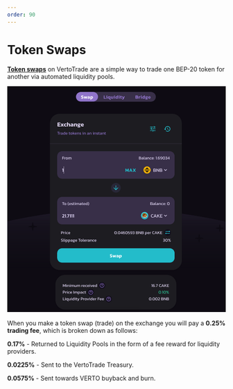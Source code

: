 ```yaml
---
order: 90
---
```

# Token Swaps

[**Token swaps**](https://exchange.vertotrade.finance/#/swap) on VertoTrade are a simple way to trade one BEP-20 token for another via automated liquidity pools.

![Verto Swap UI](/public/assets/token-swap-ui.png)

When you make a token swap (trade) on the exchange you will pay a **0.25% trading fee**, which is broken down as follows:

**0.17%** - Returned to Liquidity Pools in the form of a fee reward for liquidity providers.

**0.0225%** - Sent to the VertoTrade Treasury.

**0.0575%** - Sent towards VERTO buyback and burn.

